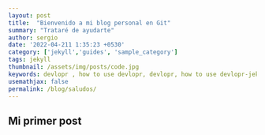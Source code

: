 ```yaml
---
layout: post
title:  "Bienvenido a mi blog personal en Git"
summary: "Trataré de ayudarte"
author: sergio
date: '2022-04-211 1:35:23 +0530'
category: ['jekyll','guides', 'sample_category']
tags: jekyll
thumbnail: /assets/img/posts/code.jpg
keywords: devlopr , how to use devlopr, devlopr, how to use devlopr-jekyll, devlopr-jekyll tutorial
usemathjax: false
permalink: /blog/saludos/
---
```


## Mi primer post

